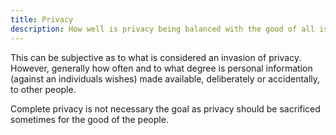 ```yaml
---
title: Privacy
description: How well is privacy being balanced with the good of all is a key societal metric.
---
```


This can be subjective as to what is considered an invasion of privacy. However, generally how often and to what degree is personal information (against an individuals wishes) made available, deliberately or accidentally, to other people.

Complete privacy is not necessary the goal as privacy should be sacrificed sometimes for the good of the people.
